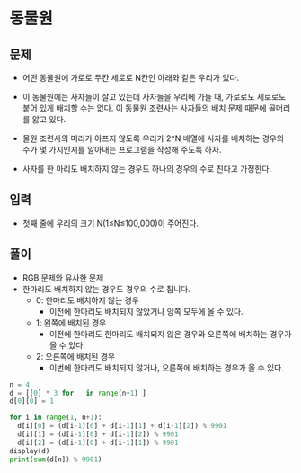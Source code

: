 # 동물원

## 문제
- 어떤 동물원에 가로로 두칸 세로로 N칸인 아래와 같은 우리가 있다.
- 이 동물원에는 사자들이 살고 있는데 사자들을 우리에 가둘 때, 가로로도 세로로도 붙어 있게 배치할 수는 없다. 이 동물원 조련사는 사자들의 배치 문제 때문에 골머리를 앓고 있다.

- 물원 조련사의 머리가 아프지 않도록 우리가 2*N 배열에 사자를 배치하는 경우의 수가 몇 가지인지를 알아내는 프로그램을 작성해 주도록 하자. 
- 사자를 한 마리도 배치하지 않는 경우도 하나의 경우의 수로 친다고 가정한다.

## 입력

- 첫째 줄에 우리의 크기 N(1≤N≤100,000)이 주어진다.

## 풀이
- RGB 문제와 유사한 문제 
- 한마리도 배치하지 않는 경우도 경우의 수로 칩니다. 
  - 0: 한마리도 배치하지 않는 경우
    - 이전에 한마리도 배치되지 않았거나 양쪽 모두에 올 수 있다. 
  - 1: 왼쪽에 배치된 경우
    - 이전에 한마리도 한마리도 배치되지 않은 경우와 오른쪽에 배치하는 경우가 올 수 있다. 
  - 2: 오른쪽에 배치된 경우 
    - 이번에 한마리도 배치되지 않거나, 오른쪽에 배치하는 경우가 올 수 있다. 

``` Python
n = 4
d = [[0] * 3 for _ in range(n+1) ]
d[0][0] = 1

for i in range(1, n+1):
  d[i][0] = (d[i-1][0] + d[i-1][1] + d[i-1][2]) % 9901
  d[i][1] = (d[i-1][0] + d[i-1][2]) % 9901
  d[i][2] = (d[i-1][0] + d[i-1][1]) % 9901
display(d)
print(sum(d[n]) % 9901)
```









